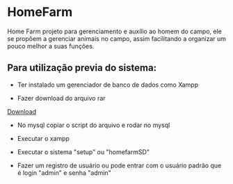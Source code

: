 # HomeFarm
Home Farm projeto para gerenciamento e auxílio ao homem do campo, ele se propõem a gerenciar animais no campo, assim facilitando a organizar um pouco melhor a suas funções.

## Para utilização previa do sistema:

* Ter instalado um gerenciador de banco de dados como Xampp

* Fazer download do arquivo rar

 [Download](https://drive.google.com/file/d/11vm6M3fpG3DlIGoJzVrhFYhomgM6KmRr/view?usp=sharing)
 
 * No mysql copiar o script do arquivo e rodar no mysql
 
 * Executar o xampp
 
 * Executar o sistema "setup" ou "homefarmSD"
 
 * Fazer um registro de usuário ou pode entrar com o usuário padrão que é login "admin" e senha "admin" 
 
